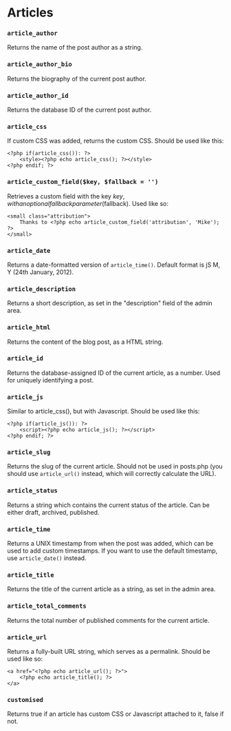 # Articles

### `article_author`

Returns the name of the post author as a string.

### `article_author_bio`

Returns the biography of the current post author.

### `article_author_id`

Returns the database ID of the current post author.

### `article_css`

If custom CSS was added, returns the custom CSS. Should be used like this:

	<?php if(article_css()): ?>
	    <style><?php echo article_css(); ?></style>
	<?php endif; ?>

### `article_custom_field($key, $fallback = '')`

Retrieves a custom field with the key $key, with an optional fallback parameter ($fallback). Used like so:

	<small class="attribution">
	    Thanks to <?php echo article_custom_field('attribution', 'Mike'); ?>
	</small>

### `article_date`

Returns a date-formatted version of `article_time()`. Default format is jS M, Y (24th January, 2012).

### `article_description`

Returns a short description, as set in the "description" field of the admin area.

### `article_html`

Returns the content of the blog post, as a HTML string.

### `article_id`

Returns the database-assigned ID of the current article, as a number. Used for uniquely identifying a post.

### `article_js`

Similar to article_css(), but with Javascript. Should be used like this:

	<?php if(article_js()): ?>
	    <script><?php echo article_js(); ?></script>
	<?php endif; ?>

### `article_slug`

Returns the slug of the current article. Should not be used in posts.php (you should use `article_url()` instead, which will correctly calculate the URL).

### `article_status`

Returns a string which contains the current status of the article. Can be either draft, archived, published.

### `article_time`

Returns a UNIX timestamp from when the post was added, which can be used to add custom timestamps. If you want to use the default timestamp, use `article_date()` instead.

### `article_title`

Returns the title of the current article as a string, as set in the admin area.

### `article_total_comments`

Returns the total number of published comments for the current article.

### `article_url`

Returns a fully-built URL string, which serves as a permalink. Should be used like so:

	<a href="<?php echo article_url(); ?>">
	    <?php echo article_title(); ?>
	</a>

### `customised`

Returns true if an article has custom CSS or Javascript attached to it, false if not.